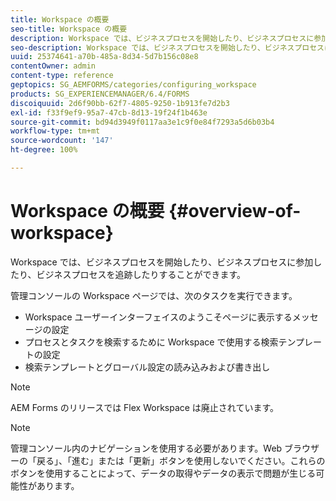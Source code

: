 ```yaml
---
title: Workspace の概要
seo-title: Workspace の概要
description: Workspace では、ビジネスプロセスを開始したり、ビジネスプロセスに参加したり、ビジネスプロセスを追跡したりすることができます。Workspace の詳細について説明します。
seo-description: Workspace では、ビジネスプロセスを開始したり、ビジネスプロセスに参加したり、ビジネスプロセスを追跡したりすることができます。Workspace の詳細について説明します。
uuid: 25374641-a70b-485a-8d34-5d7b156c08e8
contentOwner: admin
content-type: reference
geptopics: SG_AEMFORMS/categories/configuring_workspace
products: SG_EXPERIENCEMANAGER/6.4/FORMS
discoiquuid: 2d6f90bb-62f7-4805-9250-1b913fe7d2b3
exl-id: f33f9ef9-95a7-47cb-8d13-19f24f1b463e
source-git-commit: bd94d3949f0117aa3e1c9f0e84f7293a5d6b03b4
workflow-type: tm+mt
source-wordcount: '147'
ht-degree: 100%

---
```


# Workspace の概要 {#overview-of-workspace}

Workspace では、ビジネスプロセスを開始したり、ビジネスプロセスに参加したり、ビジネスプロセスを追跡したりすることができます。

管理コンソールの Workspace ページでは、次のタスクを実行できます。

* Workspace ユーザーインターフェイスのようこそページに表示するメッセージの設定
* プロセスとタスクを検索するために Workspace で使用する検索テンプレートの設定
* 検索テンプレートとグローバル設定の読み込みおよび書き出し

>[!NOTE]
>
>AEM Forms のリリースでは Flex Workspace は廃止されています。

>[!NOTE]
>
>管理コンソール内のナビゲーションを使用する必要があります。Web ブラウザーの「戻る」、「進む」または「更新」ボタンを使用しないでください。これらのボタンを使用することによって、データの取得やデータの表示で問題が生じる可能性があります。
